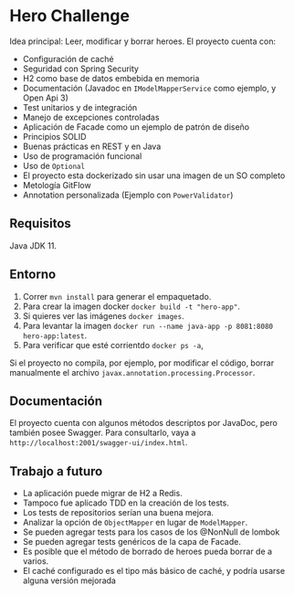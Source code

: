 # Hero Challenge

Idea principal: Leer, modificar y borrar heroes.
El proyecto cuenta con:
- Configuración de caché
- Seguridad con Spring Security
- H2 como base de datos embebida en memoria
- Documentación (Javadoc en ```IModelMapperService``` como ejemplo, y Open Api 3)
- Test unitarios y de integración
- Manejo de excepciones controladas
- Aplicación de Facade como un ejemplo de patrón de diseño
- Principios SOLID
- Buenas prácticas en REST y en Java
- Uso de programación funcional
- Uso de ```Optional```
- El proyecto esta dockerizado sin usar una imagen de un SO completo
- Metología GitFlow
- Annotation personalizada (Ejemplo con ```PowerValidator```)

## Requisitos

Java JDK 11.

## Entorno

1. Correr ```mvn install``` para generar el empaquetado.
2. Para crear la imagen docker ```docker build -t "hero-app"```.
3. Si quieres ver las imágenes ```docker images```.
4. Para levantar la imagen ```docker run --name java-app -p 8081:8080 hero-app:latest```.
5. Para verificar que esté corrientdo ```docker ps -a```,

Si el proyecto no compila, por ejemplo, por modificar el código, borrar manualmente el archivo
```javax.annotation.processing.Processor```.

## Documentación

El proyecto cuenta con algunos métodos descriptos por JavaDoc, pero también posee Swagger. Para consultarlo, 
vaya a ```http://localhost:2001/swagger-ui/index.html```.

## Trabajo a futuro

- La aplicación puede migrar de H2 a Redis.
- Tampoco fue aplicado TDD en la creación de los tests.
- Los tests de repositorios serían una buena mejora.
- Analizar la opción de ```ObjectMapper``` en lugar de ```ModelMapper```.
- Se pueden agregar tests para los casos de los @NonNull de lombok
- Se pueden agregar tests genéricos de la capa de Facade.
- Es posible que el método de borrado de heroes pueda borrar de a varios.
- El caché configurado es el tipo más básico de caché, y podría usarse alguna versión mejorada